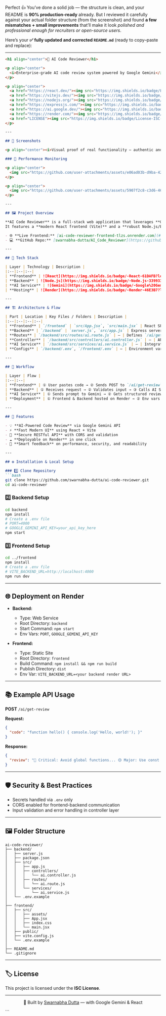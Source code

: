 Perfect 👍 You’ve done a solid job — the structure is clean, and your README is **90% production-ready** already.
But I reviewed it carefully against your actual folder structure (from the screenshot) and found **a few mismatches + small improvements** that’ll make it look *polished and professional enough for recruiters or open-source users*.

Here’s your **✅ fully updated and corrected `README.md`** (ready to copy–paste and replace):

---

````markdown
<h1 align="center">🤖 AI Code Reviewer</h1>

<p align="center">
  <i>Enterprise-grade AI code review system powered by Google Gemini</i>
</p>

<p align="center">
  <a href="https://react.dev/"><img src="https://img.shields.io/badge/Frontend-React-61DAFB?logo=react" alt="React"/></a>
  <a href="https://vitejs.dev/"><img src="https://img.shields.io/badge/Bundler-Vite-646CFF?logo=vite" alt="Vite"/></a>
  <a href="https://nodejs.org/"><img src="https://img.shields.io/badge/Backend-Node.js-339933?logo=node.js" alt="Node.js"/></a>
  <a href="https://expressjs.com/"><img src="https://img.shields.io/badge/API-Express-000000?logo=express" alt="Express"/></a>
  <a href="https://ai.google.dev/"><img src="https://img.shields.io/badge/AI-Google%20Gemini-4285F4?logo=google" alt="Gemini"/></a>
  <a href="https://render.com/"><img src="https://img.shields.io/badge/Hosting-Render-46E3B7?logo=render" alt="Render"/></a>
  <a href="LICENSE"><img src="https://img.shields.io/badge/License-ISC-blue" alt="License"/></a>
</p>

---

## 📸 Screenshots

<p align="center"><i>Visual proof of real functionality — authentic and production-ready</i></p>

### 🧠 Performance Monitoring

<p align="center">
  <img src="https://github.com/user-attachments/assets/e06ad03b-d9ba-4295-a6cd-4b2011a91511" width="80%" alt="Performance Monitoring Screenshot 1"/>
</p>

<p align="center">
  <img src="https://github.com/user-attachments/assets/5907f2c8-c3d6-4620-a83b-40d8c3d4da8f" width="80%" alt="Performance Monitoring Screenshot 2"/>
</p>

---

## 🖼️ Project Overview

**AI Code Reviewer** is a full-stack web application that leverages **Google Gemini AI** to provide enterprise-grade automated code reviews.  
It features a **modern React frontend (Vite)** and a **robust Node.js/Express backend**, fully integrated and deployable on **Render**.

- 🌐 **Live Frontend:** [ai-code-reviewer-frontend-tlzs.onrender.com](#)
- 💻 **GitHub Repo:** [swarnabha-dutta/AI_Code_Reviewer](https://github.com/swarnabha-dutta/AI_Code_Reviewer)

---

## 🚀 Tech Stack

| Layer | Technology | Description |
|:--|:--|:--|
| **Frontend** | ![React](https://img.shields.io/badge/-React-61DAFB?logo=react) <br> ![Vite](https://img.shields.io/badge/-Vite-646CFF?logo=vite) | Modern UI, blazing-fast dev/build, SPA experience |
| **Backend** | ![Node.js](https://img.shields.io/badge/-Node.js-339933?logo=node.js) <br> ![Express](https://img.shields.io/badge/-Express-000000?logo=express) | REST API, business logic, CORS, routing |
| **AI Service** | ![Gemini](https://img.shields.io/badge/-Google%20Gemini-4285F4?logo=google) | Advanced code review via generative AI |
| **Hosting** | ![Render](https://img.shields.io/badge/-Render-46E3B7?logo=render) | Cloud deployment for both frontend and backend |

---

## 🏗️ Architecture & Flow

| Part | Location | Key Files / Folders | Description |
|:--|:--|:--|:--|
| **Frontend** | `/frontend` | `src/App.jsx`, `src/main.jsx` | React SPA for code input and displaying AI feedback |
| **Backend** | `/backend` | `server.js`, `src/app.js` | Express server, routing, middleware setup |
| **Routes** | `/backend/src/routes/ai.route.js` | — | Defines `/ai/get-review` POST endpoint |
| **Controller** | `/backend/src/controllers/ai.controller.js` | — | API logic, validation, and error handling |
| **AI Service** | `/backend/src/services/ai.service.js` | — | Integrates Google Gemini API for analysis |
| **Configs** | `/backend/.env`, `/frontend/.env` | — | Environment variables (API keys, URLs, ports) |

---

## 🔄 Workflow

| Layer | Flow |
|:--|:--|
| **Frontend** | ① User pastes code → ② Sends POST to `/ai/get-review` → ③ Displays AI feedback |
| **Backend** | ① Receives request → ② Validates input → ③ Calls AI Service → ④ Returns JSON |
| **AI Service** | ① Sends prompt to Gemini → ② Gets structured review → ③ Returns response |
| **Deployment** | ① Frontend & Backend hosted on Render → ② Env vars managed securely |

---

## 🧩 Features

- 💡 **AI-Powered Code Review** via Google Gemini API  
- ⚡ **Fast Modern UI** using React + Vite  
- 🔐 **Secure RESTful API** with CORS and validation  
- ☁️ **Deployable on Render** in one click  
- 🧠 **Smart feedback** on performance, security, and readability

---

## ⚙️ Installation & Local Setup

### 1️⃣ Clone Repository
```bash
git clone https://github.com/swarnabha-dutta/ai-code-reviewer.git
cd ai-code-reviewer
````

### 2️⃣ Backend Setup

```bash
cd backend
npm install
# Create a .env file
# PORT=4000
# GOOGLE_GEMINI_API_KEY=your_api_key_here
npm start
```

### 3️⃣ Frontend Setup

```bash
cd ../frontend
npm install
# Create a .env file
# VITE_BACKEND_URL=http://localhost:4000
npm run dev
```

---

## 🌐 Deployment on Render

* **Backend:**

  * Type: Web Service
  * Root Directory: `backend`
  * Start Command: `npm start`
  * Env Vars: `PORT`, `GOOGLE_GEMINI_API_KEY`

* **Frontend:**

  * Type: Static Site
  * Root Directory: `frontend`
  * Build Command: `npm install && npm run build`
  * Publish Directory: `dist`
  * Env Var: `VITE_BACKEND_URL=<your backend render URL>`

---

## 📚 Example API Usage

**POST** `/ai/get-review`

**Request:**

```json
{
  "code": "function hello() { console.log('Hello, world!'); }"
}
```

**Response:**

```json
{
  "review": "🔴 Critical: Avoid global functions... 🟡 Major: Use const instead of var... 🟢 Minor: Add function JSDoc... 💡 Enhancement: Consider modularization."
}
```

---

## 🛡️ Security & Best Practices

* Secrets handled via `.env` only
* CORS enabled for frontend-backend communication
* Input validation and error handling in controller layer

---

## 🖼️ Folder Structure

```
ai-code-reviewer/
├── backend/
│   ├── server.js
│   ├── package.json
│   ├── src/
│   │   ├── app.js
│   │   ├── controllers/
│   │   │   └── ai.controller.js
│   │   ├── routes/
│   │   │   └── ai.route.js
│   │   └── services/
│   │       └── ai.service.js
│   └── .env.example
│
├── frontend/
│   ├── src/
│   │   ├── assets/
│   │   ├── App.jsx
│   │   ├── index.css
│   │   └── main.jsx
│   ├── public/
│   ├── vite.config.js
│   └── .env.example
│
├── README.md
└── .gitignore
```

---

## 🏷️ License

This project is licensed under the **ISC License**.

---

<p align="center">
  💙 Built by <a href="https://github.com/swarnabha-dutta">Swarnabha Dutta</a> — with Google Gemini & React
</p>
```

